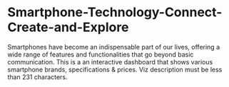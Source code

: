 # Smartphone-Technology-Connect-Create-and-Explore
Smartphones have become an indispensable part of our lives, offering a wide range of features and functionalities that go beyond basic communication. This is a an interactive dashboard that shows various smartphone brands, specifications &amp; prices. Viz description must be less than 231 characters.
